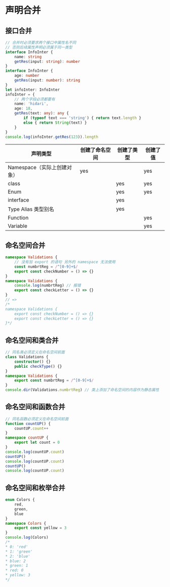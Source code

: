# 声明合并

## 接口合并
```ts
// 合并时必须要求两个接口中属性名不同
// 否则后续属性声明必须属于同一类型
interface InfoInter {
    name: string
    getRes(input: string): number
}
interface InfoInter {
    age: number
    getRes(input: number): string
}
let infoInter: InfoInter
infoInter = {
    // 两个字段必须都要有
    name: 'hidari',
    age: 18,
    getRes(text: any): any {
        if (typeof text === 'string') { return text.length }
        else { return String(text) }
    }
}
console.log(infoInter.getRes(123)).length
```
| 声明类型               | 创建了命名空间 | 创建了类型 | 创建了值 |
|--------------------|---------|-------|------|
| Namespace（实际上创建对象） | yes     |       | yes  |
| class              |         | yes   | yes  |
| Enum               |         | yes   | yes  |
| interface          |         | yes   |      |
| Type Alias 类型别名    |         | yes   |      |
| Function           |         |       | yes  |
| Variable           |         |       | yes  |

## 命名空间合并
```ts
namespace Validations {
    // 没有加 export 的语句 另外的 namespace 无法使用
    const numbrtReg = /^[0-9]+$/
    export const checkNumber = () => {}
}
namespace Validations {
    console.log(numbrtReg) // 报错
    export const checkLetter = () => {}
}
// =>
/*
namespace Validations {
    export const checkNumber = () => {}
    export const checkLetter = () => {}
}*/
```

## 命名空间和类合并
```ts
// 同名类必须定义在命名空间前面
class Validations {
    constructor() {}
    public checkType() {}
}
namespace Validations {
    export const numbrtReg = /^[0-9]+$/
}
console.dir(Validations.numbrtReg) // 类上添加了命名空间的内容作为静态属性
```

## 命名空间和函数合并
```ts
// 同名函数必须定义在命名空间前面
function countUP() {
    countUP.count++
}
namespace countUP {
    export let count = 0
}
console.log(countUP.count)
countUP()
console.log(countUP.count)
countUP()
console.log(countUP.count)
```

## 命名空间和枚举合并
```ts
enum Colors {
    red,
    green,
    blue
}
namespace Colors {
    export const yellow = 3
}
console.log(Colors)
/*
* 0: 'red'
* 1: 'green'
* 2: 'blue'
* blue: 2
* green: 1
* red: 0
* yellow: 3
*/
```
